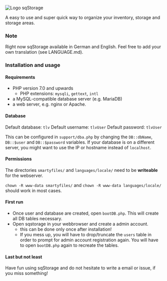![Logo sqStorage](https://www.picflash.org/img/2018/12/31/hwxkb96wq17sfvu.png "Logo sqStorage")

A easy to use and super quick way to organize your inventory, storage and storage areas.

### Note
Right now sqStorage available in German and English. Feel free to add your own translation (see LANGUAGE.md).

### Installation and usage

#### Requirements

* PHP version 7.0 and upwards
  * PHP extensions: `mysqli`, `gettext`, `intl`
* a MySQL-compatible database server (e.g. MariaDB)
* a web server, e.g. nginx or Apache.

#### Database

Default database: `tlv`
Default username: `tlvUser`
Default password: `tlvUser`

This can be configured in `support/dba.php` by changing the `DB::dbName`, `DB::$user` and `DB::$password` variables. If your database is on a different server, you might want to use the IP or hostname instead of `localhost`.

#### Permissions

The directories `smartyfiles/` and `languages/locale/` need to be **writeable** for the webserver.

`chown -R www-data smartyfiles/` and `chown -R www-data languages/locale/` should work in most cases.

#### First run

- Once user and database are created, open `bootDB.php`. This will create all DB tables necessary.
- Open sqstorage in your webbrowser and create a admin account.
  * this can be done only once after installation!
  * If you mess up, you will have to drop/truncate the `users` table in order to prompt for admin account registration again. You will have to open `bootDB.php` again to recreate the tables.

#### Last but not least

Have fun using sqStorage and do not hesitate to write a email or issue, if you miss something!
